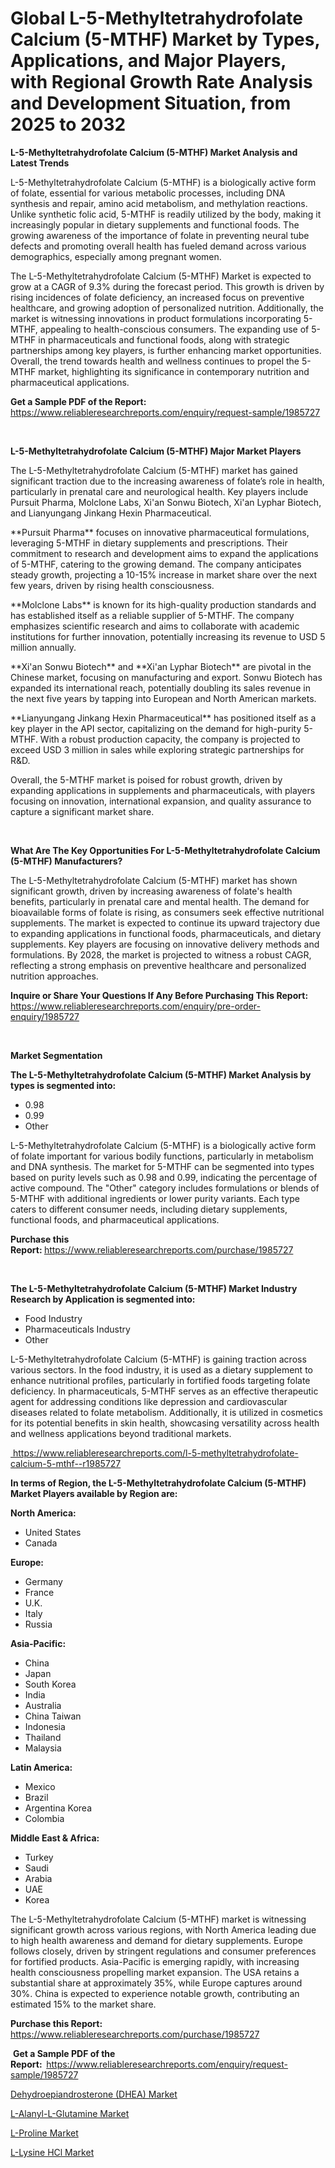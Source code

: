 <p><h1>Global L-5-Methyltetrahydrofolate Calcium (5-MTHF) Market by Types, Applications, and Major Players, with Regional Growth Rate Analysis and Development Situation, from 2025 to 2032</h1></p><p><strong>L-5-Methyltetrahydrofolate Calcium (5-MTHF) Market Analysis and Latest Trends</strong></p>
<p><p>L-5-Methyltetrahydrofolate Calcium (5-MTHF) is a biologically active form of folate, essential for various metabolic processes, including DNA synthesis and repair, amino acid metabolism, and methylation reactions. Unlike synthetic folic acid, 5-MTHF is readily utilized by the body, making it increasingly popular in dietary supplements and functional foods. The growing awareness of the importance of folate in preventing neural tube defects and promoting overall health has fueled demand across various demographics, especially among pregnant women.</p><p>The L-5-Methyltetrahydrofolate Calcium (5-MTHF) Market is expected to grow at a CAGR of 9.3% during the forecast period. This growth is driven by rising incidences of folate deficiency, an increased focus on preventive healthcare, and growing adoption of personalized nutrition. Additionally, the market is witnessing innovations in product formulations incorporating 5-MTHF, appealing to health-conscious consumers. The expanding use of 5-MTHF in pharmaceuticals and functional foods, along with strategic partnerships among key players, is further enhancing market opportunities. Overall, the trend towards health and wellness continues to propel the 5-MTHF market, highlighting its significance in contemporary nutrition and pharmaceutical applications.</p></p>
<p><strong>Get a Sample PDF of the Report:&nbsp;</strong> <a href="https://www.reliableresearchreports.com/enquiry/request-sample/1985727?utm_campaign=37&utm_medium=2&utm_source=Github&utm_content=ia&utm_term=04022025&utm_id=l-5-methyltetrahydrofolate-calcium-5-mthf">https://www.reliableresearchreports.com/enquiry/request-sample/1985727</a></p>
<p>&nbsp;</p>
<p><strong>L-5-Methyltetrahydrofolate Calcium (5-MTHF) Major Market Players</strong></p>
<p><p>The L-5-Methyltetrahydrofolate Calcium (5-MTHF) market has gained significant traction due to the increasing awareness of folate’s role in health, particularly in prenatal care and neurological health. Key players include Pursuit Pharma, Molclone Labs, Xi'an Sonwu Biotech, Xi'an Lyphar Biotech, and Lianyungang Jinkang Hexin Pharmaceutical.</p><p>**Pursuit Pharma** focuses on innovative pharmaceutical formulations, leveraging 5-MTHF in dietary supplements and prescriptions. Their commitment to research and development aims to expand the applications of 5-MTHF, catering to the growing demand. The company anticipates steady growth, projecting a 10-15% increase in market share over the next few years, driven by rising health consciousness.</p><p>**Molclone Labs** is known for its high-quality production standards and has established itself as a reliable supplier of 5-MTHF. The company emphasizes scientific research and aims to collaborate with academic institutions for further innovation, potentially increasing its revenue to USD 5 million annually.</p><p>**Xi'an Sonwu Biotech** and **Xi'an Lyphar Biotech** are pivotal in the Chinese market, focusing on manufacturing and export. Sonwu Biotech has expanded its international reach, potentially doubling its sales revenue in the next five years by tapping into European and North American markets.</p><p>**Lianyungang Jinkang Hexin Pharmaceutical** has positioned itself as a key player in the API sector, capitalizing on the demand for high-purity 5-MTHF. With a robust production capacity, the company is projected to exceed USD 3 million in sales while exploring strategic partnerships for R&D.</p><p>Overall, the 5-MTHF market is poised for robust growth, driven by expanding applications in supplements and pharmaceuticals, with players focusing on innovation, international expansion, and quality assurance to capture a significant market share.</p></p>
<p>&nbsp;</p>
<p><strong>What Are The Key Opportunities For L-5-Methyltetrahydrofolate Calcium (5-MTHF) Manufacturers?</strong></p>
<p><p>The L-5-Methyltetrahydrofolate Calcium (5-MTHF) market has shown significant growth, driven by increasing awareness of folate's health benefits, particularly in prenatal care and mental health. The demand for bioavailable forms of folate is rising, as consumers seek effective nutritional supplements. The market is expected to continue its upward trajectory due to expanding applications in functional foods, pharmaceuticals, and dietary supplements. Key players are focusing on innovative delivery methods and formulations. By 2028, the market is projected to witness a robust CAGR, reflecting a strong emphasis on preventive healthcare and personalized nutrition approaches.</p></p>
<p><strong>Inquire or Share Your Questions If Any Before Purchasing This Report:</strong> <a href="https://www.reliableresearchreports.com/enquiry/pre-order-enquiry/1985727?utm_campaign=37&utm_medium=2&utm_source=Github&utm_content=ia&utm_term=04022025&utm_id=l-5-methyltetrahydrofolate-calcium-5-mthf">https://www.reliableresearchreports.com/enquiry/pre-order-enquiry/1985727</a></p>
<p>&nbsp;</p>
<p><strong>Market Segmentation</strong></p>
<p><strong>The L-5-Methyltetrahydrofolate Calcium (5-MTHF) Market Analysis by types is segmented into:</strong></p>
<p><ul><li>0.98</li><li>0.99</li><li>Other</li></ul></p>
<p><p>L-5-Methyltetrahydrofolate Calcium (5-MTHF) is a biologically active form of folate important for various bodily functions, particularly in metabolism and DNA synthesis. The market for 5-MTHF can be segmented into types based on purity levels such as 0.98 and 0.99, indicating the percentage of active compound. The "Other" category includes formulations or blends of 5-MTHF with additional ingredients or lower purity variants. Each type caters to different consumer needs, including dietary supplements, functional foods, and pharmaceutical applications.</p></p>
<p><strong>Purchase this Report:&nbsp;</strong><a href="https://www.reliableresearchreports.com/purchase/1985727?utm_campaign=37&utm_medium=2&utm_source=Github&utm_content=ia&utm_term=04022025&utm_id=l-5-methyltetrahydrofolate-calcium-5-mthf">https://www.reliableresearchreports.com/purchase/1985727</a></p>
<p>&nbsp;</p>
<p><strong>The L-5-Methyltetrahydrofolate Calcium (5-MTHF) Market Industry Research by Application is segmented into:</strong></p>
<p><ul><li>Food Industry</li><li>Pharmaceuticals Industry</li><li>Other</li></ul></p>
<p><p>L-5-Methyltetrahydrofolate Calcium (5-MTHF) is gaining traction across various sectors. In the food industry, it is used as a dietary supplement to enhance nutritional profiles, particularly in fortified foods targeting folate deficiency. In pharmaceuticals, 5-MTHF serves as an effective therapeutic agent for addressing conditions like depression and cardiovascular diseases related to folate metabolism. Additionally, it is utilized in cosmetics for its potential benefits in skin health, showcasing versatility across health and wellness applications beyond traditional markets.</p></p>
<p><a href="https://www.reliableresearchreports.com/l-5-methyltetrahydrofolate-calcium-5-mthf--r1985727?utm_campaign=37&utm_medium=2&utm_source=Github&utm_content=ia&utm_term=04022025&utm_id=l-5-methyltetrahydrofolate-calcium-5-mthf">&nbsp;https://www.reliableresearchreports.com/l-5-methyltetrahydrofolate-calcium-5-mthf--r1985727</a></p>
<p><strong>In terms of Region, the L-5-Methyltetrahydrofolate Calcium (5-MTHF) Market Players available by Region are:</strong></p>
<p>
    <p> <strong> North America: </strong>
        <ul>
            <li>United States</li>
            <li>Canada</li>
        </ul>
        </p> 
    <p> <strong> Europe: </strong>
        <ul>
            <li>Germany</li>
            <li>France</li>
            <li>U.K.</li>
            <li>Italy</li>
            <li>Russia</li>
        </ul>
        </p> 
    <p> <strong> Asia-Pacific: </strong>
        <ul>
            <li>China</li>
            <li>Japan</li>
            <li>South Korea</li>
            <li>India</li>
            <li>Australia</li>
            <li>China Taiwan</li>
            <li>Indonesia</li>
            <li>Thailand</li>
            <li>Malaysia</li>
        </ul>
        </p> 
    <p> <strong> Latin America: </strong>
        <ul>
            <li>Mexico</li>
            <li>Brazil</li>
            <li>Argentina Korea</li>
            <li>Colombia</li>
        </ul>
        </p> 
    <p> <strong> Middle East & Africa: </strong>
        <ul>
            <li>Turkey</li>
            <li>Saudi</li>
            <li>Arabia</li>
            <li>UAE</li>
            <li>Korea</li>
        </ul>
    </p>
    </p>
<p><p>The L-5-Methyltetrahydrofolate Calcium (5-MTHF) market is witnessing significant growth across various regions, with North America leading due to high health awareness and demand for dietary supplements. Europe follows closely, driven by stringent regulations and consumer preferences for fortified products. Asia-Pacific is emerging rapidly, with increasing health consciousness propelling market expansion. The USA retains a substantial share at approximately 35%, while Europe captures around 30%. China is expected to experience notable growth, contributing an estimated 15% to the market share.</p></p>
<p><strong>Purchase this Report: </strong><a href="https://www.reliableresearchreports.com/purchase/1985727?utm_campaign=37&utm_medium=2&utm_source=Github&utm_content=ia&utm_term=04022025&utm_id=l-5-methyltetrahydrofolate-calcium-5-mthf">https://www.reliableresearchreports.com/purchase/1985727</a></p>
<p>&nbsp;<strong>Get a Sample PDF of the Report:&nbsp;&nbsp;</strong><a href="https://www.reliableresearchreports.com/enquiry/request-sample/1985727?utm_campaign=37&utm_medium=2&utm_source=Github&utm_content=ia&utm_term=04022025&utm_id=l-5-methyltetrahydrofolate-calcium-5-mthf">https://www.reliableresearchreports.com/enquiry/request-sample/1985727</a></p>
<p><strong></strong></p>
<p><p><a href="https://github.com/scaseiargas/Market-Research-Report-List-1/blob/main/dehydroepiandrosterone-dhea-market.md?utm_campaign=37&utm_medium=2&utm_source=Github&utm_content=ia&utm_term=04022025&utm_id=l-5-methyltetrahydrofolate-calcium-5-mthf">Dehydroepiandrosterone (DHEA) Market</a></p><p><a href="https://github.com/wwwkeltoum/Market-Research-Report-List-5/blob/main/l-alanyl-l-glutamine-market.md?utm_campaign=37&utm_medium=2&utm_source=Github&utm_content=ia&utm_term=04022025&utm_id=l-5-methyltetrahydrofolate-calcium-5-mthf">L-Alanyl-L-Glutamine Market</a></p><p><a href="https://github.com/namaqbagels64/Market-Research-Report-List-1/blob/main/l-proline-market.md?utm_campaign=37&utm_medium=2&utm_source=Github&utm_content=ia&utm_term=04022025&utm_id=l-5-methyltetrahydrofolate-calcium-5-mthf">L-Proline Market</a></p><p><a href="https://github.com/ngozudapshi/Market-Research-Report-List-1/blob/main/l-lysine-hcl-market.md?utm_campaign=37&utm_medium=2&utm_source=Github&utm_content=ia&utm_term=04022025&utm_id=l-5-methyltetrahydrofolate-calcium-5-mthf">L-Lysine HCl Market</a></p></p>